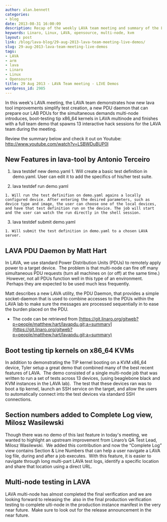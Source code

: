 ```yaml
---
author: alan.bennett
categories:
- blog
date: 2013-08-31 16:00:09
description: Recap of the weekly LAVA team meeting and summary of the LIVE demos
keywords: Linaro, Linux, LAVA, opensource, multi-node, kvm
layout: post
link: /blog/lava-blog/29-aug-2013-lava-team-meeting-live-demos/
slug: 29-aug-2013-lava-team-meeting-live-demos
tags:
- LAVA
- arm
- lava
- Linaro
- Linux
- Opensource
title: 29 Aug 2013 - LAVA Team meeting - LIVE Demos
wordpress_id: 2985
---
```


In this week's LAVA meeting, the LAVA team demonstrates how new lava tool improvements simplify test creation, a new PDU daemon that can prepare our LAB PDUs for the simultaneous demands multi-node introduces, boot-testing tip x86_64 kernels in LAVA multinode and finishes with a full team demo that spawns 13 interactive hack sessions for the LAVA team during the meeting.

Review the summary below and check it out on Youtube:
http://www.youtube.com/watch?v=LSBWDuBUP0I


## New Features in lava-tool by Antonio Terceiro

  1. lava testdef new demo.yaml
    1. Will create a basic test definition in demo.yaml. User can edit it to add the specifics of his/her test suite.

  2. lava testdef run demo.yaml
  
    1. Will run the test definifion on demo.yaml agains a locally configured device. After entering the desired parameters, such as device type and image, the user can choose one of the local devices, and have that test definition run on the device. The job will start and the user can watch the run directly in the shell session.

  3. lava testdef submit demo.yaml
  
    1. Will submit the test definition in demo.yaml to a chosen LAVA server.

## LAVA PDU Daemon by Matt Hart

In LAVA, we use standard Power Distribution Units (PDUs) to remotely apply power to a target device.  The problem is that multi-node can fire off many simultaneous PDU requests (turn all machines on (or off) at the same time.)  However, not all PDUs function well in this type of an environment.  Perhaps they are expected to be used much less frequently.

Matt describes a new LAVA utility, the PDU Daemon, that provides a simple socket-daemon that is used to combine accesses to the PDUs within the LAVA lab to make sure the messages are processed sequentially in to ease the burden placed on the PDU.

- The code can be retrieved from [https://git.linaro.org/gitweb?p=people/matthew.hart/lavapdu.git;a=summary](https://git.linaro.org/gitweb?p=people/matthew.hart/lavapdu.git;a=summary)

## Boot testing tip kernels on x86_64 KVMs


In addition to demonstrating the TIP kernel booting on a KVM x86_64 device, Tyler setup a great demo that combined many of the best recent features of LAVA.  The demo consisted of a single multi-node job that was written to run a set of tests across 13 devices, (using beaglebone black and KVM instances in the LAVA lab).  The test that these devices ran was to boot a tip kernel, launch an SSH service on the target, and allow the users to automatically connect into the test devices via standard SSH connections.


## Section numbers added to Complete Log view, Milosz Wasilewski


Though there was no demo of this last feature in today's meeting, we wanted to highlight an upstream improvement from Linaro’s QA Test Lead, Milosz Wasilewski.  We added this contribution and now the “Complete Log” view contains Section & Line Numbers that can help a user navigate a LAVA log file, during and after a job executes.  With this feature, it is easier to navigate through long multi-part LAVA test logs, identify a specific location and share that location using a direct URL.


## Multi-node testing in LAVA


LAVA multi-node has almost completed the final verification and we are looking forward to releasing the  also in the final production verification testing to complete ulti-node in the production instance manifest in the very near future.  Make sure to look out for the release announcement in the near future.